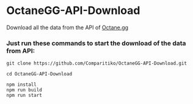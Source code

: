 # OctaneGG-API-Download
Download all the data from the API of [Octane.gg]


### Just run these commands to start the download of the data from API:

```
git clone https://github.com/Comparitiko/OctaneGG-API-Download.git
```
```
cd OctaneGG-API-Download
```
```
npm install
npm run build
npm run start
```

[Octane.gg]: <https://octane.gg/>
